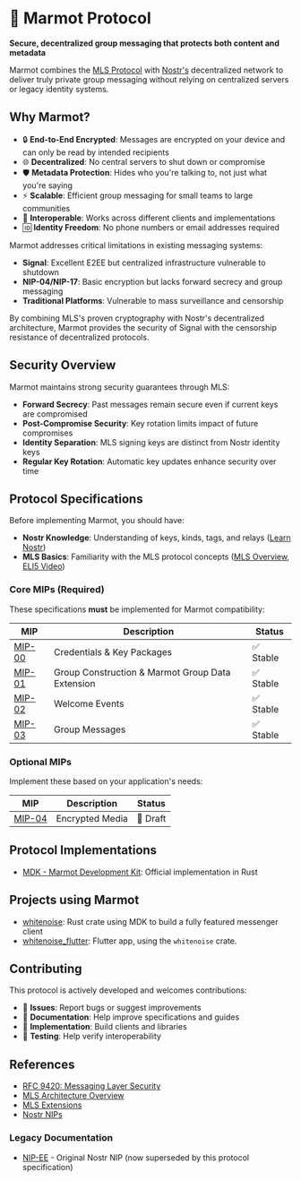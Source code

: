 # 🦫 Marmot Protocol

**Secure, decentralized group messaging that protects both content and metadata**

Marmot combines the [MLS Protocol](https://www.rfc-editor.org/rfc/rfc9420.html) with [Nostr's](https://github.com/nostr-protocol/nostr) decentralized network to deliver truly private group messaging without relying on centralized servers or legacy identity systems.

## Why Marmot?

- 🔒 **End-to-End Encrypted**: Messages are encrypted on your device and can only be read by intended recipients
- 🌐 **Decentralized**: No central servers to shut down or compromise
- 🛡️ **Metadata Protection**: Hides who you're talking to, not just what you're saying
- ⚡ **Scalable**: Efficient group messaging for small teams to large communities
- 🔗 **Interoperable**: Works across different clients and implementations
- 🆔 **Identity Freedom**: No phone numbers or email addresses required

Marmot addresses critical limitations in existing messaging systems:

- **Signal**: Excellent E2EE but centralized infrastructure vulnerable to shutdown
- **NIP-04/NIP-17**: Basic encryption but lacks forward secrecy and group messaging
- **Traditional Platforms**: Vulnerable to mass surveillance and censorship

By combining MLS's proven cryptography with Nostr's decentralized architecture, Marmot provides the security of Signal with the censorship resistance of decentralized protocols.

## Security Overview

Marmot maintains strong security guarantees through MLS:

- **Forward Secrecy**: Past messages remain secure even if current keys are compromised
- **Post-Compromise Security**: Key rotation limits impact of future compromises
- **Identity Separation**: MLS signing keys are distinct from Nostr identity keys
- **Regular Key Rotation**: Automatic key updates enhance security over time

## Protocol Specifications

Before implementing Marmot, you should have:

- **Nostr Knowledge**: Understanding of keys, kinds, tags, and relays ([Learn Nostr](https://github.com/nostr-protocol/nostr))
- **MLS Basics**: Familiarity with the MLS protocol concepts ([MLS Overview](https://www.rfc-editor.org/rfc/rfc9750.html), [ELI5 Video](https://www.youtube.com/watch?v=FESp2LHd42U))

### Core MIPs (Required)

These specifications **must** be implemented for Marmot compatibility:

| MIP | Description | Status |
|-----|-------------|--------|
| [MIP-00](00.md) | Credentials & Key Packages | ✅ Stable |
| [MIP-01](01.md) | Group Construction & Marmot Group Data Extension | ✅ Stable |
| [MIP-02](02.md) | Welcome Events | ✅ Stable |
| [MIP-03](03.md) | Group Messages | ✅ Stable |

### Optional MIPs

Implement these based on your application's needs:

| MIP | Description | Status |
|-----|-------------|--------|
| [MIP-04](04.md) | Encrypted Media | 🚧 Draft |


## Protocol Implementations

- [MDK - Marmot Development Kit](https://github.com/parres-hq/mdk): Official implementation in Rust

## Projects using Marmot

- [whitenoise](https://github.com/parres-hq/whitenoise): Rust crate using MDK to build a fully featured messenger client
- [whitenoise_flutter](https://github.com/parres-hq/whitenoise_flutter): Flutter app, using the `whitenoise` crate.

## Contributing

This protocol is actively developed and welcomes contributions:

- 🐛 **Issues**: Report bugs or suggest improvements
- 📖 **Documentation**: Help improve specifications and guides
- 🔧 **Implementation**: Build clients and libraries
- 🧪 **Testing**: Help verify interoperability

## References

- [RFC 9420: Messaging Layer Security](https://datatracker.ietf.org/doc/rfc9420/)
- [MLS Architecture Overview](https://www.rfc-editor.org/rfc/rfc9750.html)
- [MLS Extensions](https://www.ietf.org/archive/id/draft-ietf-mls-extensions-08.txt)
- [Nostr NIPs](https://github.com/nostr-protocol/nips)

### Legacy Documentation

- [NIP-EE](EE.md) - Original Nostr NIP (now superseded by this protocol specification)
